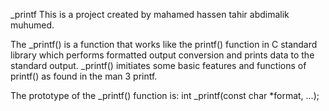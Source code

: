 _printf
This is a project created by mahamed hassen tahir abdimalik muhumed.

The _printf() is a function that works like the printf() function in C standard library which performs formatted output conversion and prints data to the standard output. _printf() imitiates some basic features and functions of printf() as found in the man 3 printf.

The prototype of the _printf() function is:
int _printf(const char *format, ...);
